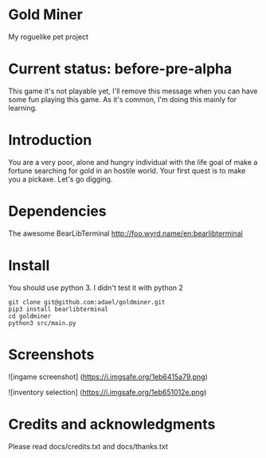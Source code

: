# Gold Miner

My roguelike pet project

# Current status: before-pre-alpha 

This game it's not playable yet, I'll remove this message when you can have some fun playing this game.
As it's common, I'm doing this mainly for learning.

# Introduction

You are a very poor, alone and hungry individual with the life goal of make a fortune searching for gold in an hostile
world. Your first quest is to make you a pickaxe. Let's go digging.

# Dependencies

The awesome BearLibTerminal http://foo.wyrd.name/en:bearlibterminal

# Install

You should use python 3. I didn't test it with python 2

    git clone git@github.com:adael/goldminer.git
    pip3 install bearlibterminal
    cd goldminer
    python3 src/main.py
    
# Screenshots

![ingame screenshot]
(https://i.imgsafe.org/1eb6415a79.png)

![inventory selection]
(https://i.imgsafe.org/1eb651012e.png)

# Credits and acknowledgments

Please read docs/credits.txt and docs/thanks.txt
